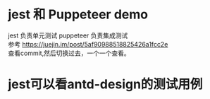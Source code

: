 
# jest 和 Puppeteer demo
jest 负责单元测试  puppeteer 负责集成测试         
参考 https://juejin.im/post/5af90988518825426a1fcc2e       
查看commit,然后切换过去，一个一个查看。

# jest可以看antd-design的测试用例



